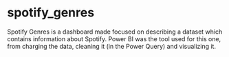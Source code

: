 # spotify_genres
Spotify Genres is a dashboard made focused on describing a dataset which contains information about Spotify. Power BI was the tool used for this one, from charging the data, cleaning it (in the Power Query) and visualizing it.
